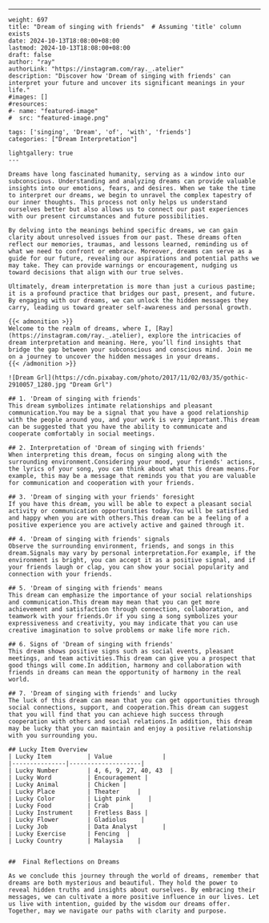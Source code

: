 ---
    weight: 697
    title: "Dream of singing with friends"  # Assuming 'title' column exists
    date: 2024-10-13T18:08:00+08:00
    lastmod: 2024-10-13T18:08:00+08:00
    draft: false
    author: "ray"
    authorLink: "https://instagram.com/ray._.atelier"
    description: "Discover how 'Dream of singing with friends' can interpret your future and uncover its significant meanings in your life."
    #images: []
    #resources:
    #- name: "featured-image"
    #  src: "featured-image.png"
    
    tags: ['singing', 'Dream', 'of', 'with', 'friends']
    categories: ["Dream Interpretation"]
    
    lightgallery: true
    ---
    
    Dreams have long fascinated humanity, serving as a window into our subconscious. Understanding and analyzing dreams can provide valuable insights into our emotions, fears, and desires. When we take the time to interpret our dreams, we begin to unravel the complex tapestry of our inner thoughts. This process not only helps us understand ourselves better but also allows us to connect our past experiences with our present circumstances and future possibilities.
    
    By delving into the meanings behind specific dreams, we can gain clarity about unresolved issues from our past. These dreams often reflect our memories, traumas, and lessons learned, reminding us of what we need to confront or embrace. Moreover, dreams can serve as a guide for our future, revealing our aspirations and potential paths we may take. They can provide warnings or encouragement, nudging us toward decisions that align with our true selves.
    
    Ultimately, dream interpretation is more than just a curious pastime; it is a profound practice that bridges our past, present, and future. By engaging with our dreams, we can unlock the hidden messages they carry, leading us toward greater self-awareness and personal growth.
    
    {{< admonition >}}
    Welcome to the realm of dreams, where I, [Ray](https://instagram.com/ray._.atelier), explore the intricacies of dream interpretation and meaning. Here, you’ll find insights that bridge the gap between your subconscious and conscious mind. Join me on a journey to uncover the hidden messages in your dreams.
    {{< /admonition >}}
    
    ![Dream Grl](https://cdn.pixabay.com/photo/2017/11/02/03/35/gothic-2910057_1280.jpg "Dream Grl")
    
    ## 1. 'Dream of singing with friends'
    This dream symbolizes intimate relationships and pleasant communication.You may be a signal that you have a good relationship with the people around you, and your work is very important.This dream can be suggested that you have the ability to communicate and cooperate comfortably in social meetings.
    
    ## 2. Interpretation of 'Dream of singing with friends'
    When interpreting this dream, focus on singing along with the surrounding environment.Considering your mood, your friends' actions, the lyrics of your song, you can think about what this dream means.For example, this may be a message that reminds you that you are valuable for communication and cooperation with your friends.
    
    ## 3. 'Dream of singing with your friends' foresight
    If you have this dream, you will be able to expect a pleasant social activity or communication opportunities today.You will be satisfied and happy when you are with others.This dream can be a feeling of a positive experience you are actively active and gained through it.
    
    ## 4. 'Dream of singing with friends' signals
    Observe the surrounding environment, friends, and songs in this dream.Signals may vary by personal interpretation.For example, if the environment is bright, you can accept it as a positive signal, and if your friends laugh or clap, you can show your social popularity and connection with your friends.
    
    ## 5. 'Dream of singing with friends' means
    This dream can emphasize the importance of your social relationships and communication.This dream may mean that you can get more achievement and satisfaction through connection, collaboration, and teamwork with your friends.Or if you sing a song symbolizes your expressiveness and creativity, you may indicate that you can use creative imagination to solve problems or make life more rich.
    
    ## 6. Signs of 'Dream of singing with friends'
    This dream shows positive signs such as social events, pleasant meetings, and team activities.This dream can give you a prospect that good things will come.In addition, harmony and collaboration with friends in dreams can mean the opportunity of harmony in the real world.
    
    ## 7. 'Dream of singing with friends' and lucky
    The luck of this dream can mean that you can get opportunities through social connections, support, and cooperation.This dream can suggest that you will find that you can achieve high success through cooperation with others and social relations.In addition, this dream may be lucky that you can maintain and enjoy a positive relationship with you surrounding you.
    
    ## Lucky Item Overview
    | Lucky Item          | Value              |
    |---------------|--------------------|
    | Lucky Number        | 4, 6, 9, 27, 40, 43  |
    | Lucky Word          | Encouragement |
    | Lucky Animal        | Chicken |
    | Lucky Place         | Theater     |
    | Lucky Color         | Light pink     |
    | Lucky Food          | Crab      |
    | Lucky Instrument    | Fretless Bass |
    | Lucky Flower        | Gladiolus    |
    | Lucky Job           | Data Analyst       |
    | Lucky Exercise      | Fencing  |
    | Lucky Country       | Malaysia    |
    
    
    ##  Final Reflections on Dreams
    
    As we conclude this journey through the world of dreams, remember that dreams are both mysterious and beautiful. They hold the power to reveal hidden truths and insights about ourselves. By embracing their messages, we can cultivate a more positive influence in our lives. Let us live with intention, guided by the wisdom our dreams offer. Together, may we navigate our paths with clarity and purpose.
    